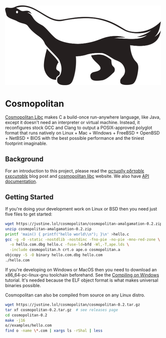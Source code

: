 ![Cosmopolitan Honeybadger](usr/share/img/honeybadger.png)

# Cosmopolitan

[Cosmopolitan Libc](https://justine.lol/cosmopolitan/index.html) makes C
a build-once run-anywhere language, like Java, except it doesn't need an
interpreter or virtual machine. Instead, it reconfigures stock GCC and
Clang to output a POSIX-approved polyglot format that runs natively on
Linux + Mac + Windows + FreeBSD + OpenBSD + NetBSD + BIOS with the best
possible performance and the tiniest footprint imaginable.

## Background

For an introduction to this project, please read the [αcτµαlly pδrταblε
εxεcµταblε](https://justine.lol/ape.html) blog post and [cosmopolitan
libc](https://justine.lol/cosmopolitan/index.html) website. We also have
[API documentation](https://justine.lol/cosmopolitan/documentation.html).

## Getting Started

If you're doing your development work on Linux or BSD then you need just
five files to get started:

```sh
wget https://justine.lol/cosmopolitan/cosmopolitan-amalgamation-0.2.zip
unzip cosmopolitan-amalgamation-0.2.zip
printf 'main() { printf("hello world\\n"); }\n' >hello.c
gcc -g -O -static -nostdlib -nostdinc -fno-pie -no-pie -mno-red-zone \
  -o hello.com.dbg hello.c -fuse-ld=bfd -Wl,-T,ape.lds \
  -include cosmopolitan.h crt.o ape.o cosmopolitan.a
objcopy -S -O binary hello.com.dbg hello.com
./hello.com
```

If you're developing on Windows or MacOS then you need to download an
x86_64-pc-linux-gnu toolchain beforehand. See the [Compiling on
Windows](https://justine.lol/cosmopolitan/windows-compiling.html)
tutorial. It's needed because the ELF object format is what makes
universal binaries possible.

Cosmopolitan can also be compiled from source on any Linux distro.

```sh
wget https://justine.lol/cosmopolitan/cosmopolitan-0.2.tar.gz
tar xf cosmopolitan-0.2.tar.gz  # see releases page
cd cosmopolitan-0.2
make -j16
o//examples/hello.com
find o -name \*.com | xargs ls -rShal | less
```
